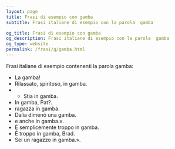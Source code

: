 ```yaml
---
layout: page
title: Frasi di esempio con gamba 
subtitle: Frasi italiane di esempio con la parola  gamba

og_title: Frasi di esempio con gamba 
og_description: Frasi italiane di esempio con la parola  gamba
og_type: website
permalink: /frasi/g/gamba.html
---
```


Frasi italiane di esempio contenenti la parola gamba:


- La gamba!
- Rilassato, spiritoso, in gamba.
- - Stia in gamba.
- In gamba, Pat?.
- ragazza in gamba.
- Dalia dimenò una gamba.
- e anche in gamba.».
- È semplicemente troppo in gamba.
- È troppo in gamba, Brad.
- Sei un ragazzo in gamba.».
